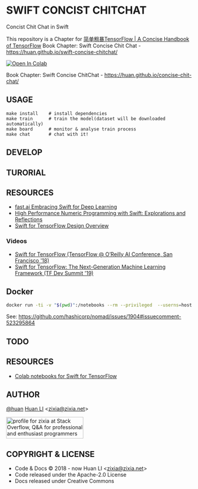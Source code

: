 # SWIFT CONCIST CHITCHAT

Concist Chit Chat in Swift

This repository is a Chapter for [简单粗暴TensorFlow | A Concise Handbook of TensorFlow](https://tf.wiki)
Book Chapter: Swift Concise Chit Chat - <https://huan.github.io/swift-concise-chitchat/>

[![Open In Colab](https://colab.research.google.com/assets/colab-badge.svg)](https://colab.research.google.com/github/huan/tensorflow-handbook-swift/blob/master/swift-for-tensorflow-mnist-example.ipynb)

Book Chapter: Swift Concise ChitChat - <https://huan.github.io/concise-chit-chat/>

## USAGE

```shell
make install    # install dependencies
make train      # train the model(dataset will be downloaded automatically)
make board      # monitor & analyse train process
make chat       # chat with it!
```

## DEVELOP

## TURORIAL

## RESOURCES

- [fast.ai Embracing Swift for Deep Learning](https://www.fast.ai/2019/03/06/fastai-swift/)
- [High Performance Numeric Programming with Swift: Explorations and Reflections](https://www.fast.ai/2019/01/10/swift-numerics/)
- [Swift for TensorFlow Design Overview](https://github.com/tensorflow/swift/blob/master/docs/DesignOverview.md)

### Videos

- [Swift for TensorFlow (TensorFlow @ O’Reilly AI Conference, San Francisco '18)](https://www.youtube.com/watch?v=mu0j4Gd2YY8)
- [Swift for TensorFlow: The Next-Generation Machine Learning Framework (TF Dev Summit '19)](https://www.youtube.com/watch?v=s65BigoMV_I)

## Docker

```sh
docker run -ti -v "$(pwd)":/notebooks --rm --privileged  --userns=host --entrypoint /bin/bash swift-jupyter
```

See: <https://github.com/hashicorp/nomad/issues/1904#issuecomment-523295864>

## TODO

## RESOURCES

* [Colab notebooks for Swift for TensorFlow](https://github.com/zaidalyafeai/Swift4TF)
## AUTHOR

[@huan](https://github.com/huan) [Huan LI](https://linkedin.com/in/zixia) \<zixia@zixia.net\>

<a href="http://stackoverflow.com/users/1123955/zixia">
  <img src="http://stackoverflow.com/users/flair/1123955.png" width="208" height="58" alt="profile for zixia at Stack Overflow, Q&amp;A for professional and enthusiast programmers" title="profile for zixia at Stack Overflow, Q&amp;A for professional and enthusiast programmers">
</a>

## COPYRIGHT & LICENSE

- Code & Docs © 2018 - now Huan LI \<zixia@zixia.net\>
- Code released under the Apache-2.0 License
- Docs released under Creative Commons

